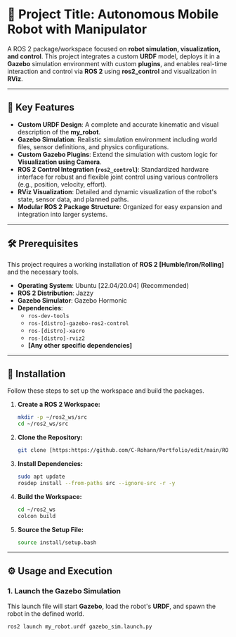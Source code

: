 # 🤖 Project Title: Autonomous Mobile Robot with Manipulator



A ROS 2 package/workspace focused on **robot simulation, visualization, and control**. This project integrates a custom **URDF** model, deploys it in a **Gazebo** simulation environment with custom **plugins**, and enables real-time interaction and control via **ROS 2** using **ros2\_control** and visualization in **RViz**.

---

## 🚀 Key Features

* **Custom URDF Design**: A complete and accurate kinematic and visual description of the **my_robot**.
* **Gazebo Simulation**: Realistic simulation environment including world files, sensor definitions, and physics configurations.
* **Custom Gazebo Plugins**: Extend the simulation with custom logic for **Visualization using Camera**.
* **ROS 2 Control Integration (`ros2_control`)**: Standardized hardware interface for robust and flexible joint control using various controllers (e.g., position, velocity, effort).
* **RViz Visualization**: Detailed and dynamic visualization of the robot's state, sensor data, and planned paths.
* **Modular ROS 2 Package Structure**: Organized for easy expansion and integration into larger systems.

---

## 🛠️ Prerequisites

This project requires a working installation of **ROS 2 [Humble/Iron/Rolling]** and the necessary tools.

* **Operating System**: Ubuntu [22.04/20.04] (Recommended)
* **ROS 2 Distribution**: Jazzy
* **Gazebo Simulator**: Gazebo Hormonic
* **Dependencies**:
    * `ros-dev-tools`
    * `ros-[distro]-gazebo-ros2-control`
    * `ros-[distro]-xacro`
    * `ros-[distro]-rviz2`
    * **[Any other specific dependencies]**

---

## 📂 Installation

Follow these steps to set up the workspace and build the packages.

1.  **Create a ROS 2 Workspace:**
    ```bash
    mkdir -p ~/ros2_ws/src
    cd ~/ros2_ws/src
    ```

2.  **Clone the Repository:**
    ```bash
    git clone [https:https://github.com/C-Rohann/Portfolio/edit/main/ROS2)]
    ```

3.  **Install Dependencies:**
    ```bash
    sudo apt update
    rosdep install --from-paths src --ignore-src -r -y
    ```

4.  **Build the Workspace:**
    ```bash
    cd ~/ros2_ws
    colcon build
    ```

5.  **Source the Setup File:**
    ```bash
    source install/setup.bash
    ```

---

## ⚙️ Usage and Execution

### 1. Launch the Gazebo Simulation

This launch file will start **Gazebo**, load the robot's **URDF**, and spawn the robot in the defined world.

```bash
ros2 launch my_robot.urdf gazebo_sim.launch.py


